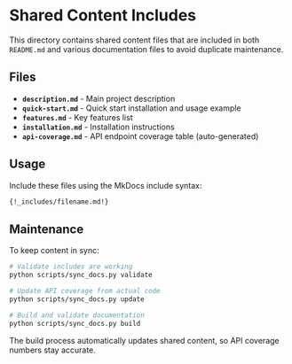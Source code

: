 # Shared Content Includes

This directory contains shared content files that are included in both `README.md` and various documentation files to avoid duplicate maintenance.

## Files

- **`description.md`** - Main project description
- **`quick-start.md`** - Quick start installation and usage example
- **`features.md`** - Key features list
- **`installation.md`** - Installation instructions
- **`api-coverage.md`** - API endpoint coverage table (auto-generated)

## Usage

Include these files using the MkDocs include syntax:

```markdown
{!_includes/filename.md!}
```

## Maintenance

To keep content in sync:

```bash
# Validate includes are working
python scripts/sync_docs.py validate

# Update API coverage from actual code
python scripts/sync_docs.py update

# Build and validate documentation
python scripts/sync_docs.py build
```

The build process automatically updates shared content, so API coverage numbers stay accurate. 